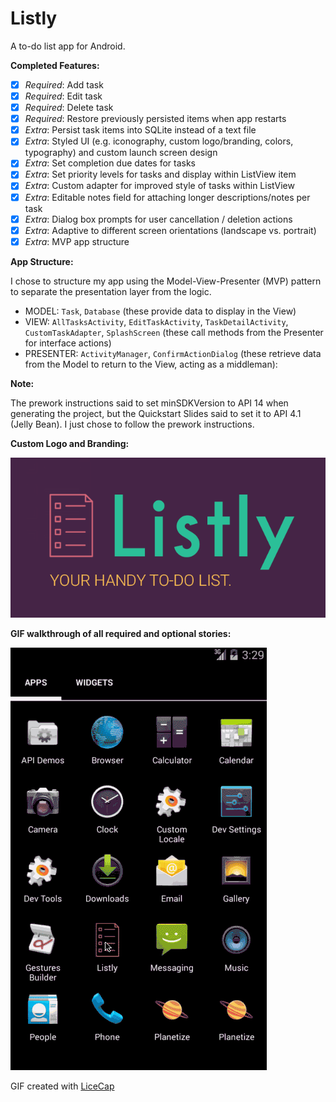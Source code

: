 # Listly

A to-do list app for Android.

**Completed Features:**

 * [x] *Required*: Add task
 * [x] *Required*: Edit task
 * [x] *Required*: Delete task
 * [x] *Required*: Restore previously persisted items when app restarts 
 * [x] *Extra*: Persist task items into SQLite instead of a text file 
 * [x] *Extra*: Styled UI (e.g. iconography, custom logo/branding, colors, typography) and custom launch screen design
 * [x] *Extra*: Set completion due dates for tasks 
 * [x] *Extra*: Set priority levels for tasks and display within ListView item
 * [x] *Extra*: Custom adapter for improved style of tasks within ListView
 * [x] *Extra*: Editable notes field for attaching longer descriptions/notes per task
 * [x] *Extra*: Dialog box prompts for user cancellation / deletion actions
 * [x] *Extra*: Adaptive to different screen orientations (landscape vs. portrait)
 * [x] *Extra*: MVP app structure

**App Structure:**

I chose to structure my app using the Model-View-Presenter (MVP) pattern to separate the presentation layer from the logic.

 * MODEL: 
 `Task`, `Database` (these provide data to display in the View)
 * VIEW: 
 `AllTasksActivity`, `EditTaskActivity`, `TaskDetailActivity`, `CustomTaskAdapter`, `SplashScreen` (these call methods from the Presenter for interface actions)
 * PRESENTER: 
 `ActivityManager`, `ConfirmActionDialog` (these retrieve data from the Model to return to the View, acting as a middleman):

**Note:**

The prework instructions said to set minSDKVersion to API 14 when generating the project, but the Quickstart Slides said to set it to API 4.1 (Jelly Bean). I just chose to follow the prework instructions.

**Custom Logo and Branding:**

![Listly Logo](images/listlylogo.png)

**GIF walkthrough of all required and optional stories:**

![Video Walkthrough](images/listlyfaster.gif)

GIF created with [LiceCap](http://www.cockos.com/licecap/)
